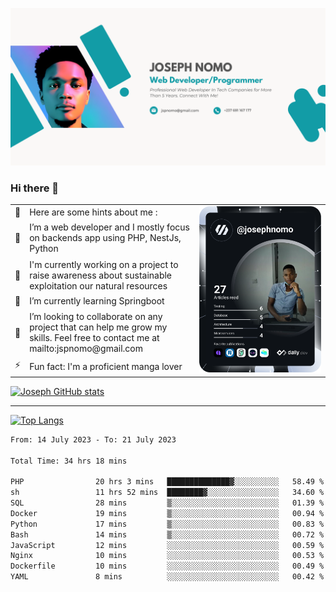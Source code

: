 ![Banner of my profile!](/Joseph_NOMO_NEW.png "Banner")

### Hi there 👋

<!--- | --  | 👋  | Here are some hints about me :                                                                                                 | <td rowspan=6><img src="/devcard.svg" width="400" alt="Joseph NOMO's Dev Card"/></td> |
| --- | --- | ------------------------------------------------------------------------------------------------------------------------------ | ------------------------------------------------------------------------------------- |
| --  | 🔭  | I’m a web developer and I mostly focus on backends app using PHP, NestJs, Python                                               |
| --  | 🦁  | I'm currently working on a project to raise awareness about sustainable exploitation our natural resources                     |
| --  | 🌱  | I’m currently learning Springboot                                                                                              |
| --  | 👯  | I’m looking to collaborate on any project that can help me grow my skills. Feel free to contact me at mailto:jspnomo@gmail.com |
| --  | ⚡  | Fun fact: I'm a proficient manga lover                                                                                         |
--->

<table>
    <tr>
        <td width="1%">👋</td>
        <td width="55%">Here are some hints about me :</td>
        <td rowspan=6 width="44%"><img src="/devcard.svg" width="400" alt="Joseph NOMO's Dev Card"/></td>
    </tr>
    <tr>
        <td>🔭</td>
        <td>I’m a web developer and I mostly focus on backends app using PHP, NestJs, Python</td>
    </tr>
    <tr>
        <td>🦁</td>
        <td>I'm currently working on a project to raise awareness about sustainable exploitation our natural resources</td>
    </tr>
    <tr>
        <td>🌱</td>
        <td>I’m currently learning Springboot</td>
    </tr>
    <tr>
        <td>👯</td>
        <td>I’m looking to collaborate on any project that can help me grow my skills. Feel free to contact me at mailto:jspnomo@gmail.com</td>
    </tr>
    <tr>
        <td>⚡</td>
        <td>Fun fact: I'm a proficient manga lover</td>
    </tr>

</table>

[![Joseph GitHub stats](https://github-readme-stats-seven-sigma-53.vercel.app/api?username=Jspascal)](https://github.com/Jspascal/github-readme-stats)

---

[![Top Langs](https://github-readme-stats-seven-sigma-53.vercel.app/api/top-langs/?username=Jspascal&layout=compact)](https://github.com/Jspascal/github-readme-stats)

<!--START_SECTION:waka-->

```txt
From: 14 July 2023 - To: 21 July 2023

Total Time: 34 hrs 18 mins

PHP                20 hrs 3 mins   ██████████████▓░░░░░░░░░░   58.49 %
sh                 11 hrs 52 mins  ████████▓░░░░░░░░░░░░░░░░   34.60 %
SQL                28 mins         ▒░░░░░░░░░░░░░░░░░░░░░░░░   01.39 %
Docker             19 mins         ▒░░░░░░░░░░░░░░░░░░░░░░░░   00.94 %
Python             17 mins         ▒░░░░░░░░░░░░░░░░░░░░░░░░   00.83 %
Bash               14 mins         ▒░░░░░░░░░░░░░░░░░░░░░░░░   00.72 %
JavaScript         12 mins         ░░░░░░░░░░░░░░░░░░░░░░░░░   00.59 %
Nginx              10 mins         ░░░░░░░░░░░░░░░░░░░░░░░░░   00.53 %
Dockerfile         10 mins         ░░░░░░░░░░░░░░░░░░░░░░░░░   00.49 %
YAML               8 mins          ░░░░░░░░░░░░░░░░░░░░░░░░░   00.42 %
```

<!--END_SECTION:waka-->
